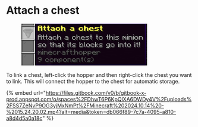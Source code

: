 # Attach a chest

<figure><img src="../../../.gitbook/assets/image (5).png" alt=""><figcaption></figcaption></figure>

To link a chest, left-click the hopper and then right-click the chest you want to link. This will connect the hopper to the chest for automatic storage.

{% embed url="https://files.gitbook.com/v0/b/gitbook-x-prod.appspot.com/o/spaces%2FDhwT6P6KpQlXA6DWDy4V%2Fuploads%2FSS7ZeNvP9OG3yjMxNmPt%2FMinecraft%202024.10.14%20-%2015.24.20.02.mp4?alt=media&token=db066f89-7c7a-4095-a810-a8d4d5a0a18c" %}
